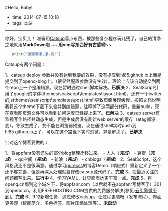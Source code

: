 #Hello, Baby!
 
- time: 2014-07-15 10:18
- tags: 本站

---
你好，宝贝儿！
准备用<a href="https://github.com/whtsky/catsup">Catsup</a>写点东西，被那些复杂程序玩儿残了，自己的清净之地就用**MarkDown**啦    ~~
<strong>用vim写东西好有古感哟~~</strong>

 ```python
 	print("漂漂漂漂,漂~亮!")
 ```
 
 Catsup有两个问题：

1、catsup deploy 参数并没有达到我要的效果，没有提交到hl85.github.io上而是提交到了openq-blog上。（很显然配置参数没有生效）。理论上应该自动提交到两个repo上一个是编辑源。现在暂时通过shell脚本解决。**已解决**
2、SealScript引用了google的字体(themes\sealscript\templates\layout.html)，还有一个twitter的js(themes\sealscript\templates\post.html)导致页面展现缓慢。按照文档说明我将这个theme下载下来合并到编辑源，注释掉了这两部分代码，重新build，现在查看网页源文件可以看到访问速度已经提上来了。**已解决**
3、catsup server有监视写作路径并动态生成，但是生成后没有刷新web server的缓存（etag都没变），导致生成了，扔不能在浏览器预览。现在通过shell实时push到hl85.github.io上了，可以在这个路径下实时浏览，算是解决了。**已解决**

针对这个博客要做的：

1、将appfanr没有遗失的部分blog整理迁移过来。
	- 人人（***完成***）
	- 豆瓣（***完成***）
	- qq空间（***完成***）
	- 新浪（***完成***）
	- cnblogs（***完成***）
2、SealScript，这个风格我还不是很满意。通过学习<a href="http://purecss.io/">purecss</a>的博客<a herf="http://purecss.io/layouts/blog/">Demo</a>（响应式）重新定义了一个还不够完善，但是再深入处理就要修改catsup源代码了。**完成**
3、把最近关注的问题都写出来。**进行中**
4、学习YAML，让界面表达更丰富一点。**完成**
5、将openq.cn绑到这个域名下，将appfanr.com（以后就不在appfanr写博客了）301到openq.cn。利用FREEHOSTING.COM提供的免费服务解决[参见:<a href="/cloud-cant-do">云引擎做不到</a>]。**完成**
6、9.12新增任务，通过修改catsup，让过程更顺畅（发布流程）、界面更美观（智能简介、多色标签、图片压缩处理等）。**未启动**
